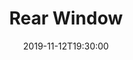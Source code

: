 ---
layout: screening

date: 2019-11-12T19:30:00
location: AP 3&4 (TBC)

title: Rear Window
year: 1954
runtime: 1h 52m
backdrop: /uploads/rear-window-backdrop.jpg
poster: /uploads/rear-window-poster.jpg
trailer: https://www.youtube.com/watch?v=6kCcZCMYw38
overview: "Professional photographer L.B. 'Jeff' Jeffries breaks his leg while getting an action shot at an auto race. Confined to his New York apartment, he spends his time looking out of the rear window observing the neighbors. When he begins to suspect that a man across the courtyard may have murdered his wife. Jeff enlists the help of his high society fashion-consultant girlfriend and his visiting nurse to investigate."
genres:
  - Drama
  - Mystery
  - Thriller
director: Alfred Hitchcock
cast:
  - James Stewart
  - Grace Kelly
  - Wendell Corey
---